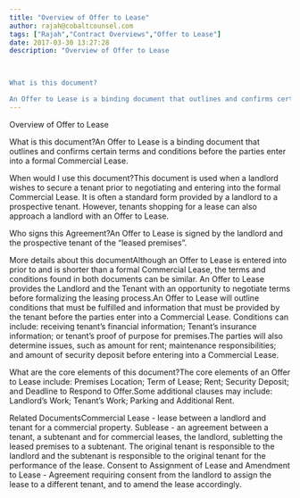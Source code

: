 ```yaml
---
title: "Overview of Offer to Lease"
author: rajah@cobaltcounsel.com
tags: ["Rajah","Contract Overviews","Offer to Lease"]
date: 2017-03-30 13:27:28
description: "Overview of Offer to Lease

 

What is this document?

An Offer to Lease is a binding document that outlines and confirms certain terms and conditions before the parties enter into a formal Commercial..."
---
```


Overview of Offer to Lease

 

What is this document?An Offer to Lease is a binding document that outlines and confirms certain terms and conditions before the parties enter into a formal Commercial Lease.

 

When would I use this document?This document is used when a landlord wishes to secure a tenant prior to negotiating and entering into the formal Commercial Lease. It is often a standard form provided by a landlord to a prospective tenant. However, tenants shopping for a lease can also approach a landlord with an Offer to Lease.

 

Who signs this Agreement?An Offer to Lease is signed by the landlord and the prospective tenant of the “leased premises”.

 

More details about this documentAlthough an Offer to Lease is entered into prior to and is shorter than a formal Commercial Lease, the terms and conditions found in both documents can be similar. An Offer to Lease provides the Landlord and the Tenant with an opportunity to negotiate terms before formalizing the leasing process.An Offer to Lease will outline conditions that must be fulfilled and information that must be provided by the tenant before the parties enter into a Commercial Lease. Conditions can include: receiving tenant’s financial information; Tenant’s insurance information; or tenant’s proof of purpose for premises.The parties will also determine issues, such as amount for rent; maintenance responsibilities; and amount of security deposit before entering into a Commercial Lease.

 

What are the core elements of this document?The core elements of an Offer to Lease include: Premises Location; Term of Lease; Rent; Security Deposit; and Deadline to Respond to Offer.Some additional clauses may include: Landlord’s Work; Tenant’s Work; Parking and Additional Rent.

 

Related DocumentsCommercial Lease - lease between a landlord and tenant for a commercial property. Sublease - an agreement between a tenant, a subtenant and for commercial leases, the landlord, subletting the leased premises to a subtenant. The original tenant is responsible to the landlord and the subtenant is responsible to the original tenant for the performance of the lease. Consent to Assignment of Lease and Amendment to Lease - Agreement requiring consent from the landlord to assign the lease to a different tenant, and to amend the lease accordingly.